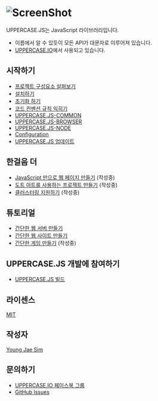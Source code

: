 # ![ScreenShot](https://raw.githubusercontent.com/Hanul/UPPERCASE.JS/master/LOGO.png)
UPPERCASE.JS는 JavaScript 라이브러리입니다.
* 이름에서 알 수 있듯이 모든 API가 대문자로 이루어져 있습니다.
* [UPPERCASE.IO](http://UPPERCASE.IO)에서 사용되고 있습니다.

## 시작하기
* [프로젝트 구성요소 살펴보기](OVERVIEW.md)
* [설치하기](INSTALL.md)
* [초기화 하기](INIT.md)
* [코드 컨벤션 규칙 익히기](CONVENTION.md)
* [UPPERCASE.JS-COMMON](UPPERCASE.JS-COMMON.md)
* [UPPERCASE.JS-BROWSER](UPPERCASE.JS-BROWSER.md)
* [UPPERCASE.JS-NODE](UPPERCASE.JS-NODE.md)
* [Configuration](CONFIG.md)
* [UPPERCASE.JS 업데이트](UPDATE.md)

## 한걸음 더
* [JavaScript 만으로 웹 페이지 만들기](JS_WEB_PAGE.md) (작성중)
* [도트 아트를 사용하는 프로젝트 만들기](DOT_ART.md) (작성중)
* [클러스터링 지원하기](CLUSTERING.md) (작성중)

## 튜토리얼
* [간단한 웹 서버 만들기](TUTORIAL/WEB_SERVER.md)
* [간단한 웹 사이트 만들기](TUTORIAL/WEB_SITE.md)
* [간단한 게임 만들기](TUTORIAL/GAME.md) (작성중)

## UPPERCASE.JS 개발에 참여하기
* [UPPERCASE.JS 빌드](BUILD.md)

## 라이센스
[MIT](../../LICENSE)

## 작성자
[Young Jae Sim](https://github.com/Hanul)

## 문의하기
* [UPPERCASE.IO 페이스북 그룹](https://www.facebook.com/groups/uppercase/)
* [GitHub Issues](https://github.com/Hanul/UPPERCASE.JS/issues)